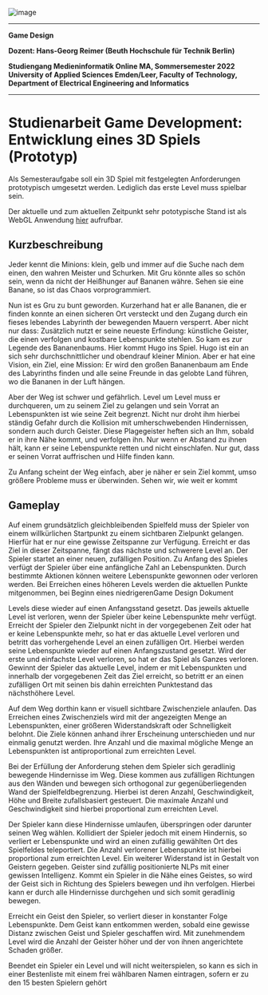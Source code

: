![image](https://user-images.githubusercontent.com/32162305/150810942-99672aac-99af-47ea-849b-ba263fae0c3f.png)

---

**Game Design**

**Dozent: Hans-Georg Reimer (Beuth Hochschule für Technik Berlin)**

**Studiengang Medieninformatik Online MA, Sommersemester 2022**
**University of Applied Sciences Emden/Leer, Faculty of Technology, Department of Electrical Engineering and Informatics**

---

# Studienarbeit Game Development: Entwicklung eines 3D Spiels (Prototyp)
Als Semesteraufgabe soll ein 3D Spiel mit festgelegten Anforderungen prototypisch umgesetzt werden. Lediglich
das erste Level muss spielbar sein. 

Der aktuelle und zum aktuellen Zeitpunkt sehr pototypische Stand ist als WebGL Anwendung
[hier](https://gamedev.ckitte.de/) 
aufrufbar.

## Kurzbeschreibung

Jeder kennt die Minions: klein, gelb und immer auf die Suche nach dem einen, den wahren Meister
und Schurken. Mit Gru könnte alles so schön sein, wenn da nicht der Heißhunger auf Bananen währe.
Sehen sie eine Banane, so ist das Chaos vorprogrammiert.


Nun ist es Gru zu bunt geworden. Kurzerhand hat er alle Bananen, die er finden konnte an einen
sicheren Ort versteckt und den Zugang durch ein fieses lebendes Labyrinth der bewegenden Mauern
versperrt. Aber nicht nur dass: Zusätzlich nutzt er seine neueste Erfindung: künstliche Geister, die
einen verfolgen und kostbare Lebenspunkte stehlen. So kam es zur Legende des Bananenbaums.
Hier kommt Hugo ins Spiel. Hugo ist ein an sich sehr durchschnittlicher und obendrauf kleiner
Minion. Aber er hat eine Vision, ein Ziel, eine Mission: Er wird den großen Bananenbaum am Ende
des Labyrinths finden und alle seine Freunde in das gelobte Land führen, wo die Bananen in der Luft
hängen.


Aber der Weg ist schwer und gefährlich. Level um Level muss er durchqueren, um zu seinem Ziel zu
gelangen und sein Vorrat an Lebenspunkten ist wie seine Zeit begrenzt. Nicht nur droht ihm hierbei
ständig Gefahr durch die Kollision mit umherschwebenden Hindernissen, sondern auch durch
Geister. Diese Plagegeister heften sich an Ihm, sobald er in ihre Nähe kommt, und verfolgen ihn. Nur
wenn er Abstand zu ihnen hält, kann er seine Lebenspunkte retten und nicht einschlafen. Nur gut,
dass er seinen Vorrat auffrischen und Hilfe finden kann.


Zu Anfang scheint der Weg einfach, aber je näher er sein Ziel kommt, umso größere Probleme muss
er überwinden. Sehen wir, wie weit er kommt

## Gameplay

Auf einem grundsätzlich gleichbleibenden Spielfeld muss der Spieler von einem willkürlichen
Startpunkt zu einem sichtbaren Zielpunkt gelangen. Hierfür hat er nur eine gewisse Zeitspanne zur
Verfügung. Erreicht er das Ziel in dieser Zeitspanne, fängt das nächste und schwerere Level an. Der
Spieler startet an einer neuen, zufälligen Position.
Zu Anfang des Spieles verfügt der Spieler über eine anfängliche Zahl an Lebenspunkten. Durch
bestimmte Aktionen können weitere Lebenspunkte gewonnen oder verloren werden. Bei Erreichen
eines höheren Levels werden die aktuellen Punkte mitgenommen, bei Beginn eines niedrigerenGame Design Dokument


Levels diese wieder auf einen Anfangsstand gesetzt. Das jeweils aktuelle Level ist verloren, wenn der
Spieler über keine Lebenspunkte mehr verfügt.
Erreicht der Spieler den Zielpunkt nicht in der vorgegebenen Zeit oder hat er keine Lebenspunkte
mehr, so hat er das aktuelle Level verloren und betritt das vorhergehende Level an einen zufälligen
Ort. Hierbei werden seine Lebenspunkte wieder auf einen Anfangszustand gesetzt. Wird der erste
und einfachste Level verloren, so hat er das Spiel als Ganzes verloren. Gewinnt der Spieler das
aktuelle Level, indem er mit Lebenspunkten und innerhalb der vorgegebenen Zeit das Ziel erreicht,
so betritt er an einen zufälligen Ort mit seinen bis dahin erreichten Punktestand das nächsthöhere
Level.


Auf dem Weg dorthin kann er visuell sichtbare Zwischenziele anlaufen. Das Erreichen eines
Zwischenziels wird mit der angezeigten Menge an Lebenspunkten, einer größeren Widerstandskraft
oder Schnelligkeit belohnt. Die Ziele können anhand ihrer Erscheinung unterschieden und nur
einmalig genutzt werden. Ihre Anzahl und die maximal mögliche Menge an Lebenspunkten ist
antiproportional zum erreichten Level.


Bei der Erfüllung der Anforderung stehen dem Spieler sich geradlinig bewegende Hindernisse im
Weg. Diese kommen aus zufälligen Richtungen aus den Wänden und bewegen sich orthogonal zur
gegenüberliegenden Wand der Spielfeldbegrenzung. Hierbei ist deren Anzahl, Geschwindigkeit,
Höhe und Breite zufallsbasiert gesteuert. Die maximale Anzahl und Geschwindigkeit sind hierbei
proportional zum erreichten Level.


Der Spieler kann diese Hindernisse umlaufen, überspringen oder darunter seinen Weg wählen.
Kollidiert der Spieler jedoch mit einem Hindernis, so verliert er Lebenspunkte und wird an einen
zufällig gewählten Ort des Spielfeldes teleportiert. Die Anzahl verlorener Lebenspunkte ist hierbei
proportional zum erreichten Level.
Ein weiterer Widerstand ist in Gestalt von Geistern gegeben. Geister sind zufällig positionierte NLPs
mit einer gewissen Intelligenz. Kommt ein Spieler in die Nähe eines Geistes, so wird der Geist sich in
Richtung des Spielers bewegen und ihn verfolgen. Hierbei kann er durch alle Hindernisse durchgehen
und sich somit geradlinig bewegen.


Erreicht ein Geist den Spieler, so verliert dieser in konstanter Folge Lebenspunkte. Dem Geist kann
entkommen werden, sobald eine gewisse Distanz zwischen Geist und Spieler geschaffen wird. Mit
zunehmendem Level wird die Anzahl der Geister höher und der von ihnen angerichtete Schaden
größer.


Beendet ein Spieler ein Level und will nicht weiterspielen, so kann es sich in einer Bestenliste mit
einem frei wählbaren Namen eintragen, sofern er zu den 15 besten Spielern gehört
